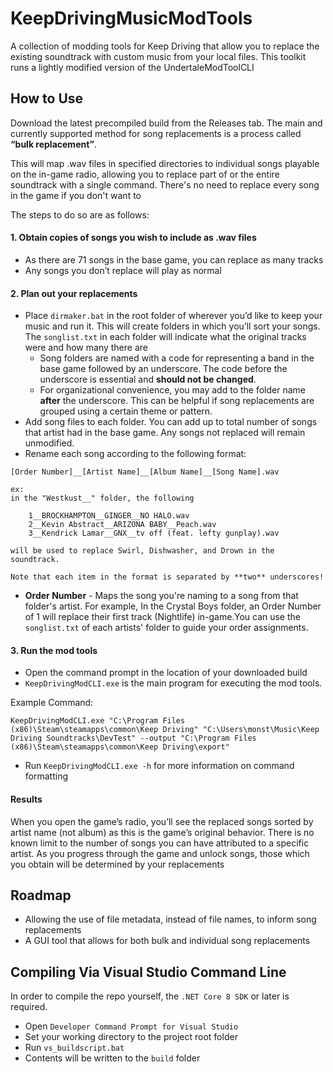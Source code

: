 # KeepDrivingMusicModTools

A collection of modding tools for Keep Driving that allow you to replace the existing soundtrack with custom music from your local files. This toolkit runs a lightly modified version of the UndertaleModToolCLI

## How to Use
Download the latest precompiled build from the Releases tab. The main and currently supported method for song replacements is a process called **“bulk replacement”**.

This will map .wav files in specified directories to individual songs playable on the in-game radio, allowing you to replace part of or the entire soundtrack with a single command. There's no need to replace every song in the game if you don't want to

The steps to do so are as follows:
  
#### 1. Obtain copies of songs you wish to include as .wav files
- As there are 71 songs in the base game, you can replace as many tracks
- Any songs you don’t replace will play as normal

#### 2. Plan out your replacements
- Place `dirmaker.bat` in the root folder of wherever you’d like to keep your music and run it. This will create folders in which you’ll sort your songs. The `songlist.txt` in each folder will indicate what the original tracks were and how many there are
  - Song folders are named with a code for representing a band in the base game followed by an underscore. The code before the underscore is essential and **should not be changed**.
  - For organizational convenience, you may add to the folder name **after** the underscore. This can be helpful if song replacements are grouped using a certain theme or pattern.
- Add song files to each folder. You can add up to total number of songs that artist had in the base game. Any songs not replaced will remain unmodified.
- Rename each song according to the following format:
    
```
[Order Number]__[Artist Name]__[Album Name]__[Song Name].wav

ex:
in the "Westkust__" folder, the following

    1__BROCKHAMPTON__GINGER__NO HALO.wav
    2__Kevin Abstract__ARIZONA BABY__Peach.wav
    3__Kendrick Lamar__GNX__tv off (feat. lefty gunplay).wav

will be used to replace Swirl, Dishwasher, and Drown in the soundtrack.

Note that each item in the format is separated by **two** underscores!
```
- **Order Number** - Maps the song you're naming to a song from that folder's artist. For example, In the Crystal Boys folder, an Order Number of 1 will replace their first track (Nightlife) in-game.You can use the `songlist.txt` of each artists' folder to guide your order assignments.

#### 3. Run the mod tools
* Open the command prompt in the location of your downloaded build
* `KeepDrivingModCLI.exe` is the main program for executing the mod tools.

Example Command:
```batch
KeepDrivingModCLI.exe "C:\Program Files (x86)\Steam\steamapps\common\Keep Driving" "C:\Users\monst\Music\Keep Driving Soundtracks\DevTest" --output "C:\Program Files (x86)\Steam\steamapps\common\Keep Driving\export"
```
* Run `KeepDrivingModCLI.exe -h` for more information on command formatting
  
#### Results
When you open the game’s radio, you’ll see the replaced songs sorted by artist name (not album) as this is the game’s original behavior. There is no known limit to the number of songs you can have attributed to a specific artist. As you progress through the game and unlock songs, those which you obtain will be determined by your replacements

## Roadmap
* Allowing the use of file metadata, instead of file names, to inform song replacements
* A GUI tool that allows for both bulk and individual song replacements

## Compiling Via Visual Studio Command Line
In order to compile the repo yourself, the `.NET Core 8 SDK` or later is required.

- Open `Developer Command Prompt for Visual Studio`
- Set your working directory to the project root folder
- Run `vs_buildscript.bat`
- Contents will be written to the `build` folder
